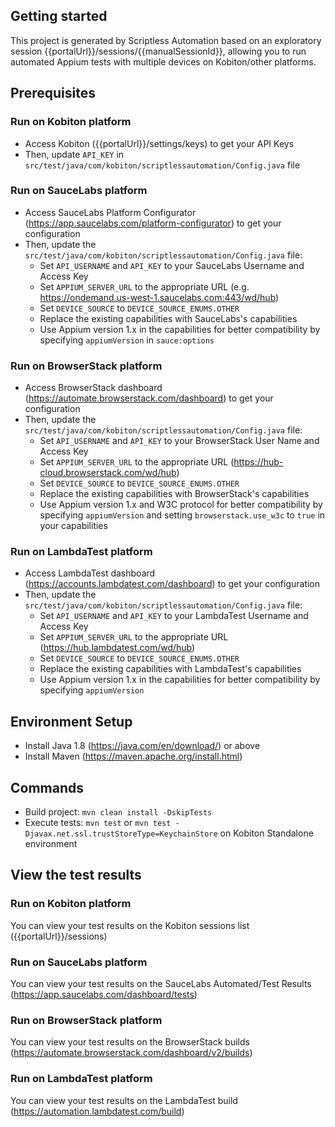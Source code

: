 ## Getting started

This project is generated by Scriptless Automation based on an exploratory session {{portalUrl}}/sessions/{{manualSessionId}}, allowing you to run automated Appium tests with multiple devices on Kobiton/other platforms.

## Prerequisites

### Run on Kobiton platform

- Access Kobiton ({{portalUrl}}/settings/keys) to get your API Keys
- Then, update `API_KEY` in `src/test/java/com/kobiton/scriptlessautomation/Config.java` file

### Run on SauceLabs platform

- Access SauceLabs Platform Configurator (https://app.saucelabs.com/platform-configurator) to get your configuration
- Then, update the `src/test/java/com/kobiton/scriptlessautomation/Config.java` file:
  - Set `API_USERNAME` and `API_KEY` to your SauceLabs Username and Access Key
  - Set `APPIUM_SERVER_URL` to the appropriate URL (e.g. https://ondemand.us-west-1.saucelabs.com:443/wd/hub)
  - Set `DEVICE_SOURCE` to `DEVICE_SOURCE_ENUMS.OTHER`
  - Replace the existing capabilities with SauceLabs's capabilities
  - Use Appium version 1.x in the capabilities for better compatibility by specifying `appiumVersion` in `sauce:options`

### Run on BrowserStack platform

- Access BrowserStack dashboard (https://automate.browserstack.com/dashboard) to get your configuration
- Then, update the `src/test/java/com/kobiton/scriptlessautomation/Config.java` file:
  - Set `API_USERNAME` and `API_KEY` to your BrowserStack User Name and Access Key
  - Set `APPIUM_SERVER_URL` to the appropriate URL (https://hub-cloud.browserstack.com/wd/hub)
  - Set `DEVICE_SOURCE` to `DEVICE_SOURCE_ENUMS.OTHER`
  - Replace the existing capabilities with BrowserStack's capabilities
  - Use Appium version 1.x and W3C protocol for better compatibility by specifying `appiumVersion` and setting `browserstack.use_w3c` to `true` in your capabilities

### Run on LambdaTest platform

- Access LambdaTest dashboard (https://accounts.lambdatest.com/dashboard) to get your configuration
- Then, update the `src/test/java/com/kobiton/scriptlessautomation/Config.java` file:
  - Set `API_USERNAME` and `API_KEY` to your LambdaTest Username and Access Key
  - Set `APPIUM_SERVER_URL` to the appropriate URL (https://hub.lambdatest.com/wd/hub)
  - Set `DEVICE_SOURCE` to `DEVICE_SOURCE_ENUMS.OTHER`
  - Replace the existing capabilities with LambdaTest's capabilities
  - Use Appium version 1.x in the capabilities for better compatibility by specifying `appiumVersion`

## Environment Setup

- Install Java 1.8 (https://java.com/en/download/) or above
- Install Maven (https://maven.apache.org/install.html)

## Commands

- Build project: `mvn clean install -DskipTests`
- Execute tests: `mvn test` or `mvn test -Djavax.net.ssl.trustStoreType=KeychainStore` on Kobiton Standalone environment

## View the test results

### Run on Kobiton platform

You can view your test results on the Kobiton sessions list ({{portalUrl}}/sessions)

### Run on SauceLabs platform

You can view your test results on the SauceLabs Automated/Test Results (https://app.saucelabs.com/dashboard/tests)

### Run on BrowserStack platform

You can view your test results on the BrowserStack builds (https://automate.browserstack.com/dashboard/v2/builds)

### Run on LambdaTest platform

You can view your test results on the LambdaTest build (https://automation.lambdatest.com/build)
